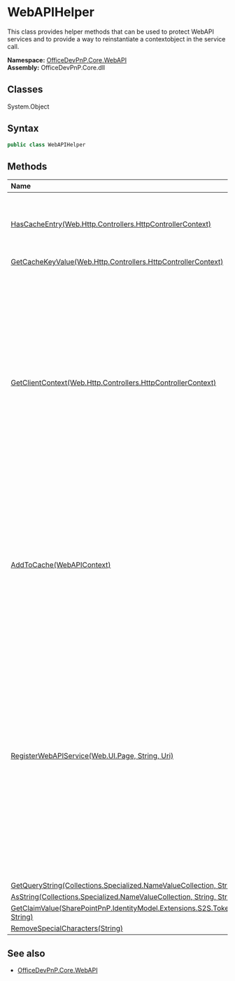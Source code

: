 # WebAPIHelper
This class provides helper methods that can be used to protect WebAPI services and to provide a 
            way to reinstantiate a contextobject in the service call.  

**Namespace:** [OfficeDevPnP.Core.WebAPI](OfficeDevPnP.Core.WebAPI.md)  
**Assembly:** OfficeDevPnP.Core.dll  
## Classes
System.Object  
## Syntax
```C#
public class WebAPIHelper
```
## Methods
|**Name**|**Description**|
|:-----|:-----|
| [HasCacheEntry(Web.Http.Controllers.HttpControllerContext)](WebAPIHelperHasCacheEntryWeb.Http.Controllers.HttpControllerContext.md) | Checks if this request has a servicesToken cookie. To be used from inside the WebAPI.
| [GetCacheKeyValue(Web.Http.Controllers.HttpControllerContext)](WebAPIHelperGetCacheKeyValueWeb.Http.Controllers.HttpControllerContext.md) | 
| [GetClientContext(Web.Http.Controllers.HttpControllerContext)](WebAPIHelperGetClientContextWeb.Http.Controllers.HttpControllerContext.md) | Creates a ClientContext token for the incoming WebAPI request. This is done by - looking up the servicesToken - extracting the cacheKey - get the AccessToken from cache. If the AccessToken is expired a new one is requested using the refresh token - creation of a ClientContext object based on the AccessToken
| [AddToCache(WebAPIContext)](WebAPIHelperAddToCacheWebAPIContext.md) | Uses the information regarding the requesting app to obtain an access token and caches that using the cachekey. This method is called from the Register WebAPI service api.
| [RegisterWebAPIService(Web.UI.Page, String, Uri)](WebAPIHelperRegisterWebAPIServiceWeb.UI.PageStringUri.md) | This method needs to be called from a code behind of the SharePoint app startup page (default.aspx). It registers the calling SharePoint app by calling a specific "Register" api in your WebAPI service. Note: Given that method is async you'll need to add the Async="true" page directive to the page that uses this method.
| [GetQueryString(Collections.Specialized.NameValueCollection, String, Func2<String,T>, T)](WebAPIHelperGetQueryStringCollections.Specialized.NameValueCollectionStringFunc2<String,T>T.md) | 
| [AsString(Collections.Specialized.NameValueCollection, String, String)](WebAPIHelperAsStringCollections.Specialized.NameValueCollectionStringString.md) | 
| [GetClaimValue(SharePointPnP.IdentityModel.Extensions.S2S.Tokens.JsonWebSecurityToken, String)](WebAPIHelperGetClaimValueSharePointPnP.IdentityModel.Extensions.S2S.Tokens.JsonWebSecurityTokenString.md) | 
| [RemoveSpecialCharacters(String)](WebAPIHelperRemoveSpecialCharactersString.md) | 
## See also
- [OfficeDevPnP.Core.WebAPI](OfficeDevPnP.Core.WebAPI.md)

